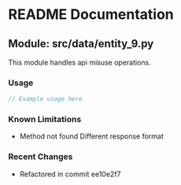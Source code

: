 # README Documentation

## Module: src/data/entity_9.py

This module handles api misuse operations.

### Usage

```java
// Example usage here
```

### Known Limitations

- Method not found Different response format

### Recent Changes

- Refactored in commit ee10e2f7

